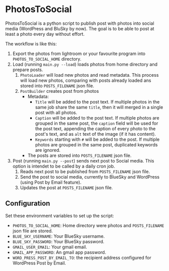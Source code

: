 # PhotosToSocial

PhotosToSocial is a python script to publish post with photos into social media (WordPress and BluSky by now). The goal
is to be able to post at least a photo every day without effort.

The workflow is like this:

1. Export the photos from lightroom or your favourite program into `PHOTOS_TO_SOCIAL_HOME` directory.
2. Load (running `main.py --load`) loads photos from home directory and prepare posts.
    1. `PhotoLoader` will load new photos and read metadata. This process will load new photos, comparing with posts
       already loaded ans stored into `POSTS_FILENAME` json file.
    2. `PostBuilder` creates post from photos
        - Metadata:
            - `Title` will be added to the post text. If multiple photos in the same job share the same `title`, then it
              will merged in a single post with all photos.
            - `Caption` will be added to the post text. If multiple photos are grouped in the same post, the `caption`
              field will be used for the post text, appending the caption of every photo to the post's text, and
              as `alt` text of the image (if it has content).
            - `Keywords` starting with `#` will be added to the post. If multiple photos are grouped in the same post,
              duplicated keywords are ignored.
        - The posts are stored into `POSTS_FILENAME` json file.
3. Post (running `main.py --post`) sends next post to Social media. This option is intendet to be called by a daily cron
   job.
    1. Reads next post to be published from `POSTS_FILENAME` json file.
    2. Send the post to social media, currently to BlueSky and WordPress (using Post by Email feature).
    3. Updates the post at `POSTS_FILENAME` json file.

## Configuration

Set these environment variables to set up the script:

- `PHOTOS_TO_SOCIAL_HOME`: Home directory were photos and `POSTS_FILENAME` json file are stored.
- `BLUE_SKY_USERNAME`: Your BlueSky username.
- `BLUE_SKY_PASSWORD`: Your BlueSky password.
- `GMAIL_USER_EMAIL`: Your gmail email.
- `GMAIL_APP_PASSWORD`: An gmail app password.
- `WORD_PRESS_POST_BY_EMAIL_TO`: the recipient address configured for WordPress Post by Email.
